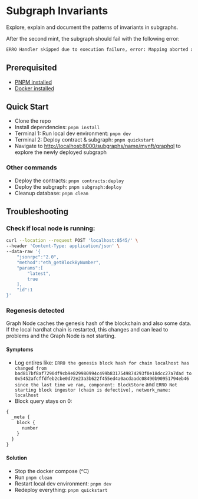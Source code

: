 # Subgraph Invariants

Explore, explain and document the patterns of invariants in subgraphs.

After the second mint, the subgraph should fail with the following error:

```bash
ERRO Handler skipped due to execution failure, error: Mapping aborted at src/my-nft.ts, line 63, column 7, with message: Balance mismatch between eth_call and computed balance
```

## Prerequisited

- [PNPM installed](https://pnpm.io/installation)
- [Docker installed](https://www.docker.com)

## Quick Start

- Clone the repo
- Install dependencies: `pnpm install`
- Terminal 1: Run local dev environment: `pnpm dev`
- Terminal 2: Deploy contract & subgraph: `pnpm quickstart`
- Navigate to
  [http://localhost:8000/subgraphs/name/mynft/graphql](http://localhost:8000/subgraphs/name/mynft/graphql)
  to explore the newly deployed subgraph

### Other commands

- Deploy the contracts: `pnpm contracts:deploy`
- Deploy the subgraph: `pnpm subgraph:deploy`
- Cleanup database: `pnpm clean`

## Troubleshooting

### Check if local node is running:

```bash
curl --location --request POST 'localhost:8545/' \
--header 'Content-Type: application/json' \
--data-raw '{
	"jsonrpc":"2.0",
	"method":"eth_getBlockByNumber",
	"params":[
        "latest",
		true
	],
	"id":1
}'
```

### Regenesis detected

Graph Node caches the genesis hash of the blockchain and also some data. If the
local hardhat chain is restarted, this changes and can lead to problems and the
Graph Node is not starting.

#### Symptoms

- Log entires like:
  `ERRO the genesis block hash for chain localhost has changed from bad817bf8af7290df9cb9e829980994c499b8317549874293f0e18dcc27a7dad to 0x5452afcffdfeb2cbe0d72e23a3b622f455ed4a0acdaadc08490b90951794eb46 since the last time we ran, component: BlockStore`
  and
  `ERRO Not starting block ingestor (chain is defective), network_name: localhost`
- Block query stays on 0:

```graphql
{
  _meta {
    block {
      number
    }
  }
}
```

#### Solution

- Stop the docker compose (^C)
- Run `pnpm clean`
- Restart local dev environment: `pnpm dev`
- Redeploy everything: `pnpm quickstart`
